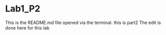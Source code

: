 
# Lab1_P2
This is the README.md file opened via the terminal.
this is part2
The edit is done here for this lab

